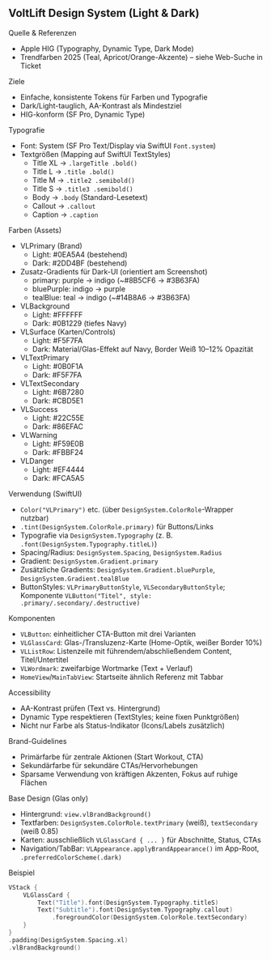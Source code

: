 ## VoltLift Design System (Light & Dark)

Quelle & Referenzen
- Apple HIG (Typography, Dynamic Type, Dark Mode)
- Trendfarben 2025 (Teal, Apricot/Orange-Akzente) – siehe Web-Suche in Ticket

Ziele
- Einfache, konsistente Tokens für Farben und Typografie
- Dark/Light-tauglich, AA-Kontrast als Mindestziel
- HIG-konform (SF Pro, Dynamic Type)

Typografie
- Font: System (SF Pro Text/Display via SwiftUI `Font.system`)
- Textgrößen (Mapping auf SwiftUI TextStyles)
  - Title XL → `.largeTitle .bold()`
  - Title L → `.title .bold()`
  - Title M → `.title2 .semibold()`
  - Title S → `.title3 .semibold()`
  - Body → `.body` (Standard-Lesetext)
  - Callout → `.callout`
  - Caption → `.caption`

Farben (Assets)
- VLPrimary (Brand)
  - Light: #0EA5A4 (bestehend)
  - Dark: #2DD4BF (bestehend)
- Zusatz-Gradients für Dark-UI (orientiert am Screenshot)
  - primary: purple → indigo (~#8B5CF6 → #3B63FA)
  - bluePurple: indigo → purple
  - tealBlue: teal → indigo (~#14B8A6 → #3B63FA)
- VLBackground
  - Light: #FFFFFF
  - Dark: #0B1229 (tiefes Navy)
- VLSurface (Karten/Controls)
  - Light: #F5F7FA
  - Dark: Material/Glas-Effekt auf Navy, Border Weiß 10–12% Opazität
- VLTextPrimary
  - Light: #0B0F1A
  - Dark: #F5F7FA
- VLTextSecondary
  - Light: #6B7280
  - Dark: #CBD5E1
- VLSuccess
  - Light: #22C55E
  - Dark: #86EFAC
- VLWarning
  - Light: #F59E0B
  - Dark: #FBBF24
- VLDanger
  - Light: #EF4444
  - Dark: #FCA5A5

Verwendung (SwiftUI)
- `Color("VLPrimary")` etc. (über `DesignSystem.ColorRole`-Wrapper nutzbar)
- `.tint(DesignSystem.ColorRole.primary)` für Buttons/Links
- Typografie via `DesignSystem.Typography` (z. B. `.font(DesignSystem.Typography.titleL)`)
- Spacing/Radius: `DesignSystem.Spacing`, `DesignSystem.Radius`
- Gradient: `DesignSystem.Gradient.primary`
- Zusätzliche Gradients: `DesignSystem.Gradient.bluePurple`, `DesignSystem.Gradient.tealBlue`
- ButtonStyles: `VLPrimaryButtonStyle`, `VLSecondaryButtonStyle`; Komponente `VLButton("Titel", style: .primary/.secondary/.destructive)`

Komponenten
- `VLButton`: einheitlicher CTA-Button mit drei Varianten
- `VLGlassCard`: Glas-/Transluzenz-Karte (Home-Optik, weißer Border 10%)
- `VLListRow`: Listenzeile mit führendem/abschließendem Content, Titel/Untertitel
- `VLWordmark`: zweifarbige Wortmarke (Text + Verlauf)
- `HomeView`/`MainTabView`: Startseite ähnlich Referenz mit Tabbar

Accessibility
- AA-Kontrast prüfen (Text vs. Hintergrund)
- Dynamic Type respektieren (TextStyles; keine fixen Punktgrößen)
- Nicht nur Farbe als Status-Indikator (Icons/Labels zusätzlich)

Brand-Guidelines
- Primärfarbe für zentrale Aktionen (Start Workout, CTA)
- Sekundärfarbe für sekundäre CTAs/Hervorhebungen
- Sparsame Verwendung von kräftigen Akzenten, Fokus auf ruhige Flächen

Base Design (Glas only)
- Hintergrund: `view.vlBrandBackground()`
- Textfarben: `DesignSystem.ColorRole.textPrimary` (weiß), `textSecondary` (weiß 0.85)
- Karten: ausschließlich `VLGlassCard { ... }` für Abschnitte, Status, CTAs
- Navigation/TabBar: `VLAppearance.applyBrandAppearance()` im App-Root, `.preferredColorScheme(.dark)`

Beispiel
```swift
VStack {
    VLGlassCard {
        Text("Title").font(DesignSystem.Typography.titleS)
        Text("Subtitle").font(DesignSystem.Typography.callout)
            .foregroundColor(DesignSystem.ColorRole.textSecondary)
    }
}
.padding(DesignSystem.Spacing.xl)
.vlBrandBackground()
```



